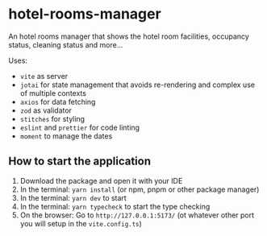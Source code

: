 # hotel-rooms-manager

An hotel rooms manager that shows the hotel room facilities, occupancy status, cleaning status and more...

Uses:

- `vite` as server
- `jotai` for state management that avoids re-rendering and complex use of multiple contexts
- `axios` for data fetching
- `zod` as validator
- `stitches` for styling
- `eslint` and `prettier` for code linting
- `moment` to manage the dates

## How to start the application

1. Download the package and open it with your IDE
2. In the terminal: `yarn install` (or npm, pnpm or other package manager)
3. In the terminal: `yarn dev` to start
4. In the terminal: `yarn typecheck` to start the type checking
5. On the browser: Go to `http://127.0.0.1:5173/` (ot whatever other port you will setup in the `vite.config.ts`)